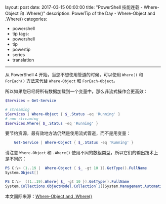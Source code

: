 layout: post
date: 2017-03-15 00:00:00
title: "PowerShell 技能连载 - Where-Object 和 .Where()"
description: PowerTip of the Day - Where-Object and .Where()
categories:
- powershell
- tip
tags:
- powershell
- tip
- powertip
- series
- translation
---
从 PowerShell 4 开始，当您不想使用管道的时候，可以使用 `Where()` 和 `ForEach()` 方法来代替 `Where-Object` 和 `ForEach-Object`。

所以如果您已经将所有数据加载到一个变量中，那么非流式操作会更高效：

```powershell
$Services = Get-Service

# streaming
$Services | Where-Object { $_.Status -eq 'Running' }
# non-streaming
$Services.Where{ $_.Status -eq 'Running' }
```

要节约资源，最有效地方法仍然是使用流式管道，而不是用变量：

```powershell
    Get-Service | Where-Object { $_.Status -eq 'Running' }
```

请注意 `Where-Object` 和 `.Where()` 使用不同的数组类型，所以它们的输出技术上是不同的：

```powershell
PS C:\> (1..19 |  Where-Object { $_ -gt 10 }).GetType().FullName
System.Object[]

PS C:\>  ((1..19).Where{ $_ -gt 10 }).GetType().FullName
System.Collections.ObjectModel.Collection`1[[System.Management.Automation.PSObject, System.Management.Automation, Version=3.0.0.0, Culture=neutral,  PublicKeyToken=31bf3856ad364e35]]
```

<!--more-->
本文国际来源：[Where-Object and .Where()](http://community.idera.com/powershell/powertips/b/tips/posts/where-object-and-where)
